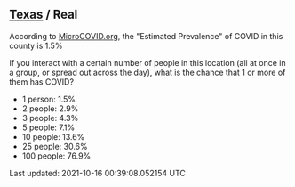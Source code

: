 
## [Texas](/united-states/texas) / Real

According to [MicroCOVID.org](http://microcovid.org),
the "Estimated Prevalence" of COVID in this county is 1.5%

If you interact with a certain number of people in this location
(all at once in a group, or spread out across the day), what is the chance that
1 or more of them has COVID?

- 1 person: 1.5%
- 2 people: 2.9%
- 3 people: 4.3%
- 5 people: 7.1%
- 10 people: 13.6%
- 25 people: 30.6%
- 100 people: 76.9%

Last updated: 2021-10-16 00:39:08.052154 UTC
